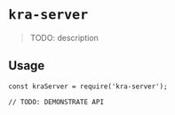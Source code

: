 # `kra-server`

> TODO: description

## Usage

```
const kraServer = require('kra-server');

// TODO: DEMONSTRATE API
```
